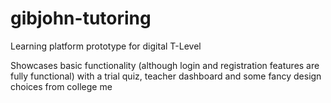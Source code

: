 # gibjohn-tutoring
Learning platform prototype for digital T-Level

Showcases basic functionality (although login and registration features are fully functional) with a trial quiz, teacher dashboard and some fancy design choices from college me

